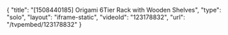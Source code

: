 {
    "title": "[1508440185] Origami 6Tier Rack with Wooden Shelves",
    "type": "solo",
    "layout": "iframe-static",
    "videoId": "123178832",
    "url": "\/tvpembed\/123178832"
}